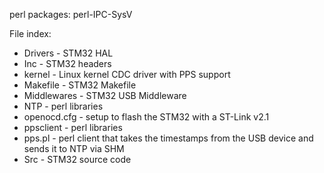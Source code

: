 perl packages: perl-IPC-SysV

File index:

   * Drivers - STM32 HAL
   * Inc - STM32 headers
   * kernel - Linux kernel CDC driver with PPS support
   * Makefile - STM32 Makefile
   * Middlewares - STM32 USB Middleware
   * NTP - perl libraries
   * openocd.cfg - setup to flash the STM32 with a ST-Link v2.1
   * ppsclient - perl libraries
   * pps.pl - perl client that takes the timestamps from the USB device and sends it to NTP via SHM
   * Src - STM32 source code
